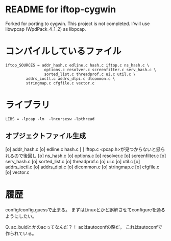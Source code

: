 # README for iftop-cygwin

Forked for porting to cygwin.
This project is not completed.
I'will use libwpcap (WpdPack_4_1_2) as libpcap.


# コンパイルしているファイル

```
iftop_SOURCES = addr_hash.c edline.c hash.c iftop.c ns_hash.c \
                 options.c resolver.c screenfilter.c serv_hash.c \
                 sorted_list.c threadprof.c ui.c util.c \
		 addrs_ioctl.c addrs_dlpi.c dlcommon.c \
		 stringmap.c cfgfile.c vector.c
```

# ライブラリ

```
LIBS = -lpcap -lm  -lncursesw -lpthread
```



## オブジェクトファイル生成

[o] addr_hash.c
[o] edline.c hash.c
[ ] iftop.c <pcap.h>が見つからないと怒られるので後回し
[o] ns_hash.c
[o] options.c
[o] resolver.c
[o] screenfilter.c
[o] serv_hash.c
[o] sorted_list.c
[o] threadprof.c
[o] ui.c
[o] util.c
[o] addrs_ioctl.c
[o] addrs_dlpi.c
[o] dlcommon.c
[o] stringmap.c
[o] cfgfile.c
[o] vector.c



# 履歴

config/config.guessで止まる。
まずはLinuxとかと誤解させてconfigureを通るようにしたい。

Q. ac_buidとかのacってなんだ？！
acはautoconfの略だ。
これはautoconfで作られている。



